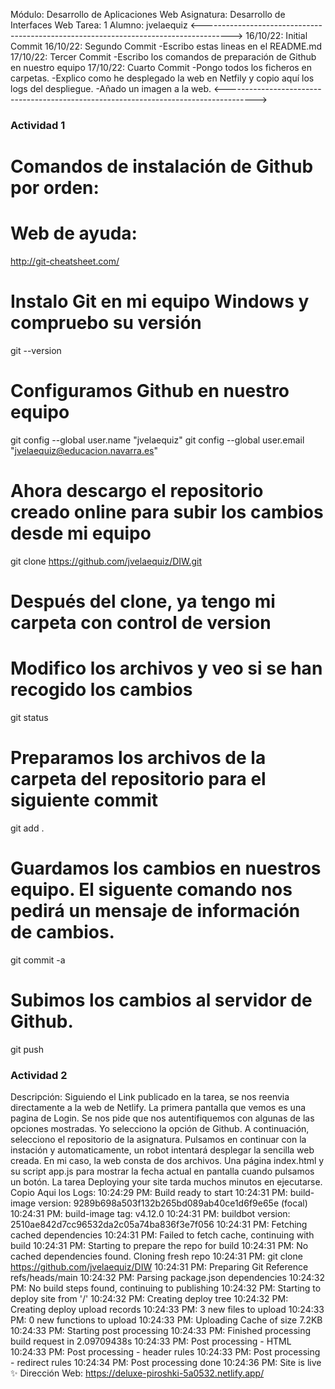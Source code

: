 Módulo: Desarrollo de Aplicaciones Web
Asignatura: Desarrollo de Interfaces Web
Tarea: 1
Alumno: jvelaequiz
<------------------------------------------------------------------------------------->
16/10/22: Initial Commit
16/10/22: Segundo Commit
	-Escribo estas lineas en el README.md
17/10/22: Tercer Commit
	-Escribo los comandos de preparación de Github en nuestro equipo
17/10/22: Cuarto Commit	
	-Pongo todos los ficheros en carpetas.
	-Explico como he desplegado la web en Netfily y copio aquí los logs del despliegue.
	-Añado un imagen a la web.
<------------------------------------------------------------------------------------->
### Actividad 1  ###
# Comandos de instalación de Github por orden:
# Web de ayuda:
http://git-cheatsheet.com/
# Instalo Git en mi equipo Windows y compruebo su versión
git --version
# Configuramos Github en nuestro equipo
git config --global user.name "jvelaequiz"
git config --global user.email "jvelaequiz@educacion.navarra.es"
# Ahora descargo el repositorio creado online para subir los cambios desde mi equipo
git clone https://github.com/jvelaequiz/DIW.git
# Después del clone, ya tengo mi carpeta con control de version
# Modifico los archivos y veo si se han recogido los cambios
git status
# Preparamos los archivos de la carpeta del repositorio para el siguiente commit
git add .
# Guardamos los cambios en nuestros equipo. El siguente comando nos pedirá un mensaje de información de cambios.
git commit -a
# Subimos los cambios al servidor de Github.
git push

### Actividad 2  ###
Descripción:
Siguiendo el Link publicado en la tarea, se nos reenvia directamente a la web de Netlify.
La primera pantalla que vemos es una pagina de Login. Se nos pide que nos autentifiquemos con algunas de las opciones mostradas. Yo selecciono la opción de Github. A continuación, selecciono el repositorio de la asignatura. Pulsamos en continuar con la instación y automaticamente, un robot intentará desplegar la sencilla web creada. En mi caso, la web consta de dos archivos. Una página index.html y su script app.js para mostrar la fecha actual en pantalla cuando pulsamos un botón.
La tarea Deploying your site tarda muchos minutos en ejecutarse.
Copio Aqui los Logs:
10:24:29 PM: Build ready to start
10:24:31 PM: build-image version: 9289b698a503f132b265bd089ab40ce1d6f9e65e (focal)
10:24:31 PM: build-image tag: v4.12.0
10:24:31 PM: buildbot version: 2510ae842d7cc96532da2c05a74ba836f3e7f056
10:24:31 PM: Fetching cached dependencies
10:24:31 PM: Failed to fetch cache, continuing with build
10:24:31 PM: Starting to prepare the repo for build
10:24:31 PM: No cached dependencies found. Cloning fresh repo
10:24:31 PM: git clone https://github.com/jvelaequiz/DIW
10:24:31 PM: Preparing Git Reference refs/heads/main
10:24:32 PM: Parsing package.json dependencies
10:24:32 PM: No build steps found, continuing to publishing
10:24:32 PM: Starting to deploy site from '/'
10:24:32 PM: Creating deploy tree 
10:24:32 PM: Creating deploy upload records
10:24:33 PM: 3 new files to upload
10:24:33 PM: 0 new functions to upload
10:24:33 PM: Uploading Cache of size 7.2KB
10:24:33 PM: Starting post processing
10:24:33 PM: Finished processing build request in 2.09709438s
10:24:33 PM: Post processing - HTML
10:24:33 PM: Post processing - header rules
10:24:33 PM: Post processing - redirect rules
10:24:34 PM: Post processing done
10:24:36 PM: Site is live ✨
Dirección Web:
https://deluxe-piroshki-5a0532.netlify.app/
